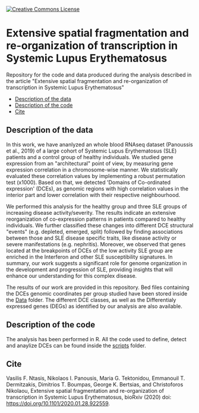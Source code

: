 [![Creative Commons License](http://i.creativecommons.org/l/by/4.0/80x15.png)](https://github.com/vntasis/SLE_spatial_gene_expression/blob/master/LICENSE)

# Extensive spatial fragmentation and re-organization of transcription in Systemic Lupus Erythematosus


Repository for the code and data produced during the analysis described in the article "Extensive spatial fragmentation and re-organization of transcription in Systemic Lupus Erythematosus"

* [Description of the data](#description) 
* [Description of the code](#code)
* [Cite](#cite)

## Description of the data<a name="description"></a>
In this work, we have ananlyzed an whole blood RNAseq dataset 
(Panoussis et al., 2019)
of a large cohort of Systemic Lupus Erythematosus (SLE) patients and
a control group of healthy individuals. We studied gene expression 
from an "architectural" point of view, by measuring gene expression
correlation in a chromosome-wise manner. We statistically evaluated
these correlation values by implementing a robust permutation test 
(x1000). Based on that, we detected 'Domains of Co-ordinated 
expression' (DCEs), as genomic regions with high correlation values
in the interior part and lower correlation with their respective 
neighbourhood.

We performed this analysis for the healthy group and three SLE groups
of increasing disease activity/severity. The results indicate an
extensive reorganization of co-expression patterns in
patients compared to healthy individuals. We further classified these
changes into different DCE structural "events" 
(e.g. depleted, emerged, split) followed by finding associations 
between those and SLE disease specific traits, like disease activity
or severe manifestations (e.g. nephritis). 
Moreover, we observed that genes located at the breakpoints of DCEs
of the low activity SLE group are enriched in the Interferon and 
other SLE susceptibility signatures. In summary, our work suggests a
significant role for genome organization in the development and 
progression of SLE, providing insights that will enhance our 
understanding for this complex disease.  

The results of our work are provided in this repository. Bed files
containing the DCEs genomic coordinates per group studied have been
stored inside the [Data](https://github.com/vntasis/SLE_spatial_gene_expression/blob/master/Data/)
folder. The different DCE classes, as well as the Differentialy
expressed genes (DEGs) as identified by our analysis
are also available. 

## Description of the code<a name="code"></a>
The analysis has been performed in R. All the code used to define, 
detect and anaylize DCEs can be found inside the [scripts](https://github.com/vntasis/SLE_spatial_gene_expression/blob/master/scripts/)
folder.
## Cite<a name="cite"></a>
Vasilis F. Ntasis, Nikolaos I. Panousis, Maria G. Tektonidou, Emmanouil T. Dermitzakis,
Dimitrios T. Boumpas, George K. Bertsias, and Christoforos Nikolaou, Extensive spatial fragmentation and re-organization of transcription in Systemic Lupus Erythematosus, bioRxiv (2020) doi: https://doi.org/10.1101/2020.01.28.922559.
